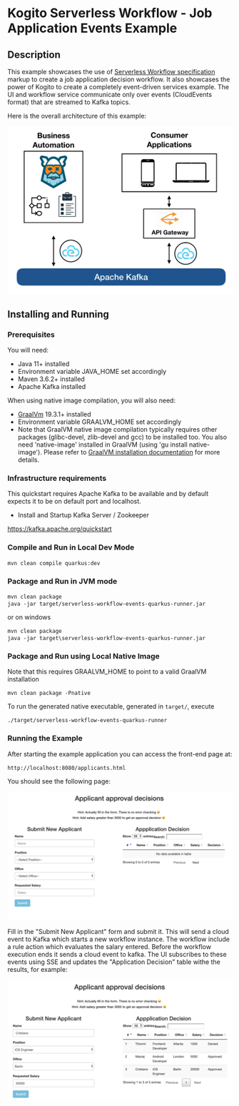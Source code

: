 # Kogito Serverless Workflow - Job Application Events Example

## Description

This example showcases the use of [Serverless Workflow specification](https://github.com/cncf/wg-serverless/tree/master/workflow/spec) 
markup to create a job application decision workflow.
It also showcases the power of Kogito to create a completely event-driven services example.
The UI and workflow service communicate only over events (CloudEvents format) that are streamed
to Kafka topics.

Here is the overall architecture of this example:

<p align="center">
<img src="img/example-architecture.png" alt="Example Architecture"/>
</p>

## Installing and Running

### Prerequisites
 
You will need:
  - Java 11+ installed
  - Environment variable JAVA_HOME set accordingly
  - Maven 3.6.2+ installed
  - Apache Kafka installed

When using native image compilation, you will also need: 
  - [GraalVm](https://www.graalvm.org/downloads/) 19.3.1+ installed
  - Environment variable GRAALVM_HOME set accordingly
  - Note that GraalVM native image compilation typically requires other packages (glibc-devel, zlib-devel and gcc) to be installed too.  You also need 'native-image' installed in GraalVM (using 'gu install native-image'). Please refer to [GraalVM installation documentation](https://www.graalvm.org/docs/reference-manual/aot-compilation/#prerequisites) for more details.

### Infrastructure requirements

This quickstart requires Apache Kafka to be available and by default expects it to be on default port and localhost.

* Install and Startup Kafka Server / Zookeeper

https://kafka.apache.org/quickstart

### Compile and Run in Local Dev Mode

```text
mvn clean compile quarkus:dev    
```

### Package and Run in JVM mode

```text
mvn clean package 
java -jar target/serverless-workflow-events-quarkus-runner.jar    
```

or on windows

```text
mvn clean package
java -jar target\serverless-workflow-events-quarkus-runner.jar
```

### Package and Run using Local Native Image
Note that this requires GRAALVM_HOME to point to a valid GraalVM installation

```text
mvn clean package -Pnative
```
  
To run the generated native executable, generated in `target/`, execute

```text
./target/serverless-workflow-events-quarkus-runner
```

### Running the Example

After starting the example application you can access the front-end page at:

```text
http://localhost:8080/applicants.html
```

You should see the following page:

<p align="center">
<img src="img/sw-example1.png" alt="Example1"/>
</p>

Fill in the "Submit New Applicant" form and submit it. This will send a cloud event
to Kafka which starts a new workflow instance. The workflow include a rule action
which evaluates the salary entered. Before the workflow execution ends
it sends a cloud event to kafka. The UI subscribes to these events using SSE and 
updates the "Application Decision" table withe the results, for example:

<p align="center">
<img src="img/sw-example2.png" alt="Example2"/>
</p>